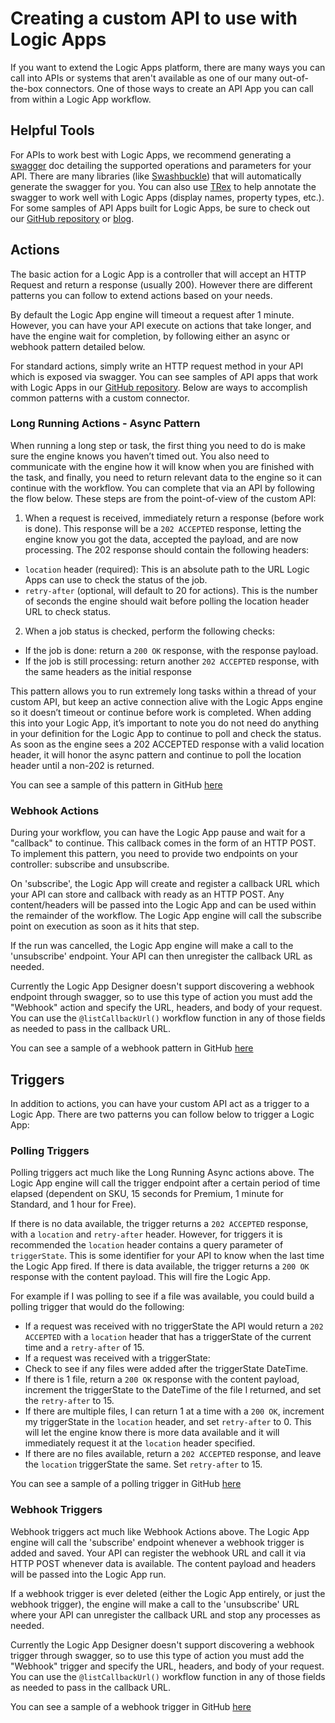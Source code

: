 <properties 
	pageTitle="Create an API for Logic Apps" 
	description="Creating a custom API to use with Logic Apps" 
	authors="jeffhollan" 
	manager="dwrede" 
	editor="" 
	services="logic-apps" 
	documentationCenter=""/>

<tags
	ms.service="logic-apps"
	ms.workload="integration"
	ms.tgt_pltfrm="na"
	ms.devlang="na"	
	ms.topic="article"
	ms.date="07/25/2016"
	ms.author="jehollan"/>
    
# Creating a custom API to use with Logic Apps

If you want to extend the Logic Apps platform, there are many ways you can call into APIs or systems that aren't available as one of our many out-of-the-box connectors.  One of those ways to create an API App you can call from within a Logic App workflow.

## Helpful Tools

For APIs to work best with Logic Apps, we recommend generating a [swagger](http://swagger.io) doc detailing the supported operations and parameters for your API.  There are many libraries (like [Swashbuckle](https://github.com/domaindrivendev/Swashbuckle)) that will automatically generate the swagger for you.  You can also use [TRex](https://github.com/nihaue/TRex) to help annotate the swagger to work well with Logic Apps (display names, property types, etc.).  For some samples of API Apps built for Logic Apps, be sure to check out our [GitHub repository](http://github.com/logicappsio) or [blog](http://aka.ms/logicappsblog).

## Actions

The basic action for a Logic App is a controller that will accept an HTTP Request and return a response (usually 200).  However there are different patterns you can follow to extend actions based on your needs.

By default the Logic App engine will timeout a request after 1 minute.  However, you can have your API execute on actions that take longer, and have the engine wait for completion, by following either an async or webhook pattern detailed below.

For standard actions, simply write an HTTP request method in your API which is exposed via swagger.  You can see samples of API apps that work with Logic Apps in our [GitHub repository](https://github.com/logicappsio).  Below are ways to accomplish common patterns with a custom connector.

### Long Running Actions - Async Pattern

When running a long step or task, the first thing you need to do is make sure the engine knows you haven’t timed out. You also need to communicate with the engine how it will know when you are finished with the task, and finally, you need to return relevant data to the engine so it can continue with the workflow. You can complete that via an API by following the flow below. These steps are from the point-of-view of the custom API:

1. When a request is received, immediately return a response (before work is done). This response will be a `202 ACCEPTED` response, letting the engine know you got the data, accepted the payload, and are now processing. The 202 response should contain the following headers: 
 * `location` header (required): This is an absolute path to the URL Logic Apps can use to check the status of the job.
 * `retry-after` (optional, will default to 20 for actions). This is the number of seconds the engine should wait before polling the location header URL to check status.

2. When a job status is checked, perform the following checks: 
 * If the job is done: return a `200 OK` response, with the response payload.
 * If the job is still processing: return another `202 ACCEPTED` response, with the same headers as the initial response

This pattern allows you to run extremely long tasks within a thread of your custom API, but keep an active connection alive with the Logic Apps engine so it doesn’t timeout or continue before work is completed. When adding this into your Logic App, it’s important to note you do not need do anything in your definition for the Logic App to continue to poll and check the status. As soon as the engine sees a 202 ACCEPTED response with a valid location header, it will honor the async pattern and continue to poll the location header until a non-202 is returned.

You can see a sample of this pattern in GitHub [here](https://github.com/jeffhollan/LogicAppsAsyncResponseSample)

### Webhook Actions

During your workflow, you can have the Logic App pause and wait for a "callback" to continue.  This callback comes in the form of an HTTP POST.  To implement this pattern, you need to provide two endpoints on your controller: subscribe and unsubscribe.

On 'subscribe', the Logic App will create and register a callback URL which your API can store and callback with ready as an HTTP POST.  Any content/headers will be passed into the Logic App and can be used within the remainder of the workflow.  The Logic App engine will call the subscribe point on execution as soon as it hits that step.

If the run was cancelled, the Logic App engine will make a call to the 'unsubscribe' endpoint.  Your API can then unregister the callback URL as needed.

Currently the Logic App Designer doesn't support discovering a webhook endpoint through swagger, so to use this type of action you must add the "Webhook" action and specify the URL, headers, and body of your request.  You can use the `@listCallbackUrl()` workflow function in any of those fields as needed to pass in the callback URL.

You can see a sample of a webhook pattern in GitHub [here](https://github.com/jeffhollan/LogicAppTriggersExample/blob/master/LogicAppTriggers/Controllers/WebhookTriggerController.cs)

## Triggers

In addition to actions, you can have your custom API act as a trigger to a Logic App.  There are two patterns you can follow below to trigger a Logic App:

### Polling Triggers

Polling triggers act much like the Long Running Async actions above.  The Logic App engine will call the trigger endpoint after a certain period of time elapsed (dependent on SKU, 15 seconds for Premium, 1 minute for Standard, and 1 hour for Free).

If there is no data available, the trigger returns a `202 ACCEPTED` response, with a `location` and `retry-after` header.  However, for triggers it is recommended the `location` header contains a query parameter of `triggerState`.  This is some identifier for your API to know when the last time the Logic App fired.  If there is data available, the trigger returns a `200 OK` response with the content payload.  This will fire the Logic App.

For example if I was polling to see if a file was available, you could build a polling trigger that would do the following:

* If a request was received with no triggerState the API would return a `202 ACCEPTED` with a `location` header that has a triggerState of the current time and a `retry-after` of 15.
* If a request was received with a triggerState:
 * Check to see if any files were added after the triggerState DateTime. 
  * If there is 1 file, return a `200 OK` response with the content payload, increment the triggerState to the DateTime of the file I returned, and set the `retry-after` to 15.
  * If there are multiple files, I can return 1 at a time with a `200 OK`, increment my triggerState in the `location` header, and set `retry-after` to 0.  This will let the engine know there is more data available and it will immediately request it at the `location` header specified.
  * If there are no files available, return a `202 ACCEPTED` response, and leave the `location` triggerState the same.  Set `retry-after` to 15.

You can see a sample of a polling trigger in GitHub [here](https://github.com/jeffhollan/LogicAppTriggersExample/tree/master/LogicAppTriggers)

### Webhook Triggers

Webhook triggers act much like Webhook Actions above.  The Logic App engine will call the 'subscribe' endpoint whenever a webhook trigger is added and saved.  Your API can register the webhook URL and call it via HTTP POST whenever data is available.  The content payload and headers will be passed into the Logic App run.

If a webhook trigger is ever deleted (either the Logic App entirely, or just the webhook trigger), the engine will make a call to the 'unsubscribe' URL where your API can unregister the callback URL and stop any processes as needed.

Currently the Logic App Designer doesn't support discovering a webhook trigger through swagger, so to use this type of action you must add the "Webhook" trigger and specify the URL, headers, and body of your request.  You can use the `@listCallbackUrl()` workflow function in any of those fields as needed to pass in the callback URL.

You can see a sample of a webhook trigger in GitHub [here](https://github.com/jeffhollan/LogicAppTriggersExample/tree/master/LogicAppTriggers)